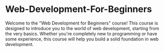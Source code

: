 # Web-Development-For-Beginners
Welcome to the "Web Development for Beginners" course! This course is designed to introduce you to the world of web development, starting from the very basics. Whether you're completely new to programming or have some experience, this course will help you build a solid foundation in web development.

